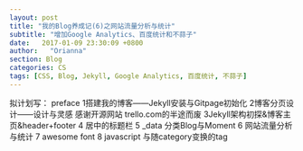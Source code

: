 ```yaml
---
layout: post
title: "我的Blog养成记(6)之网站流量分析与统计"
subtitle: "增加Google Analytics、百度统计和不蒜子"
date:   2017-01-09 23:30:09 +0800
author:   "Orianna"
section: Blog
categories: CS
tags: [CSS, Blog, Jekyll, Google Analytics, 百度统计, 不蒜子]
---
```


拟计划写：
preface
1搭建我的博客——Jekyll安装与Gitpage初始化
2博客分页设计——设计与灵感 感谢开源网站 trello.com的半途而废
3Jekyll架构初探&博客主页&header+footer
4 居中的标题栏
5  _data 分类Blog与Moment
6 网站流量分析与统计
7 awesome font
8 javascript 与随category变换的tag
